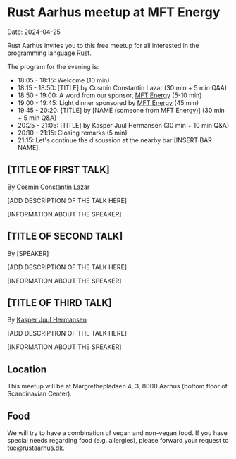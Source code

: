 # Rust Aarhus meetup at MFT Energy

Date: 2024-04-25

Rust Aarhus invites you to this free meetup for all interested in the programming language [Rust].

The program for the evening is:

- 18:05 - 18:15: Welcome (10 min)
- 18:15 - 18:50: [TITLE] by Cosmin Constantin Lazar (30 min + 5 min Q&A)
- 18:50 - 19:00: A word from our sponsor, [MFT Energy][mft] (5-10 min)
- 19:00 - 19:45: Light dinner sponsored by [MFT Energy][mft] (45 min)
- 19:45 - 20:20: [TITLE] by [NAME (someone from MFT Energy)] (30 min + 5 min Q&A)
- 20:25 - 21:05: [TITLE] by Kasper Juul Hermansen (30 min + 10 min Q&A)
- 20:10 - 21:15: Closing remarks (5 min)
- 21:15: Let's continue the discussion at the nearby bar [INSERT BAR NAME].

## [TITLE OF FIRST TALK]
By [Cosmin Constantin Lazar][ccl]

[ADD DESCRIPTION OF THE TALK HERE]

[INFORMATION ABOUT THE SPEAKER]


## [TITLE OF SECOND TALK]
By [SPEAKER]

[ADD DESCRIPTION OF THE TALK HERE]

[INFORMATION ABOUT THE SPEAKER]


## [TITLE OF THIRD TALK]
By [Kasper Juul Hermansen][kjh]

[ADD DESCRIPTION OF THE TALK HERE]

[INFORMATION ABOUT THE SPEAKER]


## Location
This meetup will be at Margrethepladsen 4, 3, 8000 Aarhus (bottom floor of Scandinavian Center).

## Food
We will try to have a combination of vegan and non-vegan food. If you have special needs regarding food (e.g. allergies), please forward your request to tue@rustaarhus.dk.


[rust]: https://www.rust-lang.org/
[mft]: https://mft-energy.com/
[ccl]: https://www.linkedin.com/in/cosminconstantinlazar/
[kjh]: https://github.com/kjuulh

